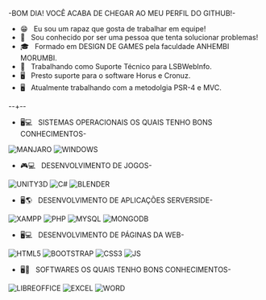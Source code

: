 -BOM DIA! VOCÊ ACABA DE CHEGAR AO MEU PERFIL DO GITHUB!-

- 😁 &nbsp; Eu sou um rapaz que gosta de trabalhar em equipe!
- 🤔 &nbsp; Sou conhecido por ser uma pessoa que tenta solucionar problemas!
- 🎓 &nbsp; Formado em DESIGN DE GAMES pela faculdade ANHEMBI MORUMBI.
- 💼 &nbsp; Trabalhando como Suporte Técnico para LSBWebInfo.
- 🖥️ &nbsp; Presto suporte para o software Horus e Cronuz.
- 🖥️ &nbsp; Atualmente trabalhando com a metodolgia PSR-4 e MVC.

--+--

- 🖥💻 &nbsp; SISTEMAS OPERACIONAIS OS QUAIS TENHO BONS CONHECIMENTOS-

![MANJARO](https://img.shields.io/badge/manjaro-35BF5C?style=for-the-badge&logo=manjaro&logoColor=white)
![WINDOWS](https://img.shields.io/badge/Windows-0078D6?style=for-the-badge&logo=windows&logoColor=white)

- 🎮💻 &nbsp; DESENVOLVIMENTO DE JOGOS-

![UNITY3D](https://img.shields.io/badge/Unity-100000?style=for-the-badge&logo=unity&logoColor=white)
![C#](https://img.shields.io/badge/C%23-239120?style=for-the-badge&logo=c-sharp&logoColor=white)
![BLENDER](https://img.shields.io/badge/blender-%23F5792A.svg?style=for-the-badge&logo=blender&logoColor=white)

- 🖥🌎 &nbsp; DESENVOLVIMENTO DE APLICAÇÕES SERVERSIDE-

![XAMPP](https://img.shields.io/badge/Xampp-F37623?style=for-the-badge&logo=xampp&logoColor=white)
![PHP](https://img.shields.io/badge/PHP-777BB4?style=for-the-badge&logo=php&logoColor=white)
![MYSQL](https://img.shields.io/badge/MySQL-005C84?style=for-the-badge&logo=mysql&logoColor=white)
![MONGODB](https://img.shields.io/badge/MongoDB-4EA94B?style=for-the-badge&logo=mongodb&logoColor=white)

- 🖥💻 &nbsp; DESENVOLVIMENTO DE PÁGINAS DA WEB-

![HTML5](https://img.shields.io/badge/HTML5-E34F26?style=for-the-badge&logo=html5&logoColor=white)
![BOOTSTRAP](https://img.shields.io/badge/Bootstrap-563D7C?style=for-the-badge&logo=bootstrap&logoColor=white)
![CSS3](https://img.shields.io/badge/CSS3-1572B6?style=for-the-badge&logo=css3&logoColor=white)
![JS](https://img.shields.io/badge/JavaScript-323330?style=for-the-badge&logo=javascript&logoColor=F7DF1E)

- 🖥📖 &nbsp; SOFTWARES OS QUAIS TENHO BONS CONHECIMENTOS-

![LIBREOFFICE](https://img.shields.io/badge/LibreOffice-18A303?style=for-the-badge&logo=LibreOffice&logoColor=white)
![EXCEL](https://img.shields.io/badge/Microsoft_Excel-217346?style=for-the-badge&logo=microsoft-excel&logoColor=white)
![WORD](https://img.shields.io/badge/Microsoft_Word-2B579A?style=for-the-badge&logo=microsoft-word&logoColor=white)
